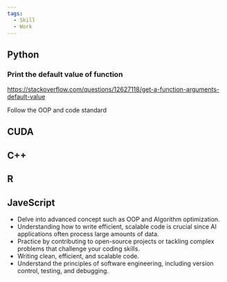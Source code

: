 ```yaml
---
tags:
  - Skill
  - Work
---
```

## Python

### Print the default value of function

https://stackoverflow.com/questions/12627118/get-a-function-arguments-default-value

Follow the OOP and code standard

## CUDA
## C++

## R

## JaveScript

- Delve into advanced concept such as OOP and Algorithm optimization.
- Understanding how to write efficient, scalable code is crucial since AI applications often process large amounts of data. 
- Practice by contributing to open-source projects or tackling complex problems that challenge your coding skills.
- Writing clean, efficient, and scalable code.
- Understand the principles of software engineering, including version control, testing, and debugging. 